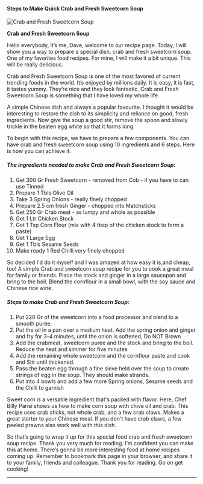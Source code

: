             

#### Steps to Make Quick Crab and Fresh Sweetcorn Soup

![Crab and Fresh Sweetcorn Soup](https://img-global.cpcdn.com/recipes/81a43587b82de225/751x532cq70/crab-and-fresh-sweetcorn-soup-recipe-main-photo.jpg)

**Crab and Fresh Sweetcorn Soup**

Hello everybody, it’s me, Dave, welcome to our recipe page. Today, I will show you a way to prepare a special dish, crab and fresh sweetcorn soup. One of my favorites food recipes. For mine, I will make it a bit unique. This will be really delicious.

Crab and Fresh Sweetcorn Soup is one of the most favored of current trending foods in the world. It’s enjoyed by millions daily. It is easy, it is fast, it tastes yummy. They’re nice and they look fantastic. Crab and Fresh Sweetcorn Soup is something that I have loved my whole life.

A simple Chinese dish and always a popular favourite. I thought it would be interesting to restore the dish to its simplicity and reliance on good, fresh ingredients. Now give the soup a good stir, remove the spoon and slowly trickle in the beaten egg white so that it forms long.

To begin with this recipe, we have to prepare a few components. You can have crab and fresh sweetcorn soup using 10 ingredients and 6 steps. Here is how you can achieve it.

##### The ingredients needed to make Crab and Fresh Sweetcorn Soup:

1.  Get 300 Gr Fresh Sweetcorn - removed from Cob - if you have to can use Tinned
2.  Prepare 1 Tbls Olive Oil
3.  Take 3 Spring Onions - really finely chopped
4.  Prepare 2.5 cm fresh Ginger - chopped into Matchsticks
5.  Get 250 Gr Crab meat - as lumpy and whole as possible
6.  Get 1 Ltr Chicken Stock
7.  Get 1 Tsp Corn Flour (mix with 4 tbsp of the chicken stock to form a paste)
8.  Get 1 Large Egg
9.  Get 1 Tbls Sesame Seeds
10.  Make ready 1 Red Chilli very finely chopped

So decided I'd do it myself and I was amazed at how easy it is,and cheap, too! A simple Crab and sweetcorn soup recipe for you to cook a great meal for family or friends. Place the stock and ginger in a large saucepan and bring to the boil. Blend the cornflour in a small bowl, with the soy sauce and Chinese rice wine.

##### Steps to make Crab and Fresh Sweetcorn Soup:

1.  Put 220 Gr of the sweetcorn into a food processor and blend to a smooth purée.
2.  Put the oil in a pan over a medium heat. Add the spring onion and ginger and fry for 3-4 minutes, until the onion is softened, Do NOT Brown
3.  Add the crabmeat, sweetcorn purée and the stock and bring to the boil. Reduce the heat and simmer for five minutes
4.  Add the remaining whole sweetcorn and the cornflour paste and cook and Stir until thickened.
5.  Pass the beaten egg through a fine sieve held over the soup to create strings of egg in the soup. They should make strands.
6.  Put into 4 bowls and add a few more Spring onions, Sesame seeds and the Chilli to garnish

Sweet corn is a versatile ingredient that's packed with flavor. Here, Chef Billy Parisi shows us how to make corn soup with chive oil and crab. This recipe uses crab sticks, not whole crab, and a few crab claws. Makes a great starter to your Chinese meal. If you don't have crab claws, a few peeled prawns also work well with this dish.

So that’s going to wrap it up for this special food crab and fresh sweetcorn soup recipe. Thank you very much for reading. I’m confident you can make this at home. There’s gonna be more interesting food at home recipes coming up. Remember to bookmark this page in your browser, and share it to your family, friends and colleague. Thank you for reading. Go on get cooking!

* * *